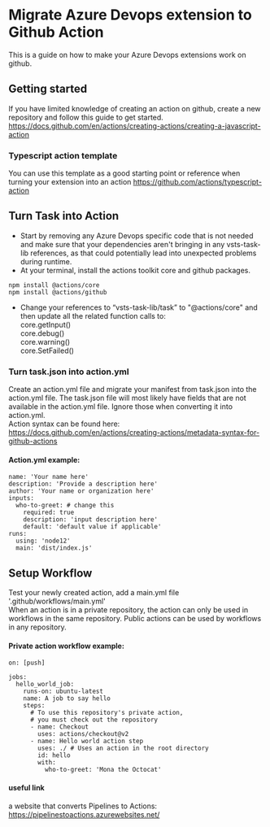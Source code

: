 # Migrate Azure Devops extension to Github Action
This is a guide on how to make your Azure Devops extensions work on github.

## Getting started
If you have limited knowledge of creating an action on github, create a new repository and follow this guide to get started. https://docs.github.com/en/actions/creating-actions/creating-a-javascript-action  

### Typescript action template
You can use this template as a good starting point or reference when turning your extension into an action
https://github.com/actions/typescript-action

## Turn Task into Action
- Start by removing any Azure Devops specific code that is not needed and make sure that your dependencies aren't bringing in any vsts-task-lib references, as that could potentially lead into unexpected problems during runtime.
- At your terminal, install the actions toolkit core and github packages.
```
npm install @actions/core
npm install @actions/github
```
- Change your references to “vsts-task-lib/task” to "@actions/core" and then update all the related function calls to:  
core.getInput()  
core.debug()  
core.warning()  
core.SetFailed()  

### Turn task.json into action.yml
Create an action.yml file and migrate your manifest from task.json into the action.yml file.
The task.json file will most likely have fields that are not available in the action.yml file. Ignore those when converting it into action.yml.  
Action syntax can be found here: https://docs.github.com/en/actions/creating-actions/metadata-syntax-for-github-actions  
#### Action.yml example:
```
name: 'Your name here'
description: 'Provide a description here'
author: 'Your name or organization here'
inputs:
  who-to-greet: # change this
    required: true
    description: 'input description here'
    default: 'default value if applicable'
runs:
  using: 'node12'
  main: 'dist/index.js'
```
## Setup Workflow
Test your newly created action, add a main.yml file '.github/workflows/main.yml'  
When an action is in a private repository, the action can only be used in workflows in the same repository. Public actions can be used by workflows in any repository.

#### Private action workflow example:
```
on: [push]

jobs:
  hello_world_job:
    runs-on: ubuntu-latest
    name: A job to say hello
    steps:
      # To use this repository's private action,
      # you must check out the repository
      - name: Checkout
        uses: actions/checkout@v2
      - name: Hello world action step
        uses: ./ # Uses an action in the root directory
        id: hello
        with:
          who-to-greet: 'Mona the Octocat'
```

#### useful link
a website that converts Pipelines to Actions:
https://pipelinestoactions.azurewebsites.net/
